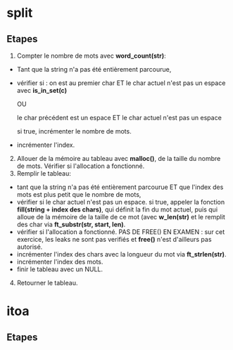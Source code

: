 # split
## Etapes
1. Compter le nombre de mots avec **word_count(str)**:
  - Tant que la string n'a pas été entièrement parcourue,
  - vérifier si : 
      on est au premier char ET le char actuel n'est pas un espace avec **is_in_set(c)**
      
      OU

      le char précédent est un espace ET le char actuel n'est pas un espace

      si true, incrémenter le nombre de mots.
  - incrémenter l'index.
2. Allouer de la mémoire au tableau avec **malloc()**, de la taille du nombre de mots. Vérifier si l'allocation a fonctionné.
3. Remplir le tableau:
  - tant que la string n'a pas été entièrement parcourue ET que l'index des mots est plus petit que le nombre de mots,
  - vérifier si le char actuel n'est pas un espace.
    si true, appeler la fonction **fill(string + index des chars)**, qui définit la fin du mot actuel, puis qui alloue de la mémoire de la taille de ce mot (avec **w_len(str)** et le remplit des char via **ft_substr(str, start, len)**.
  - vérifier si l'allocation a fonctionné. PAS DE FREE() EN EXAMEN : sur cet exercice, les leaks ne sont pas verifiés et **free()** n'est d'ailleurs pas autorisé.
  - incrémenter l'index des chars avec la longueur du mot via **ft_strlen(str)**.
  - incrémenter l'index des mots.
  - finir le tableau avec un NULL.
4. Retourner le tableau.

# itoa
## Etapes
